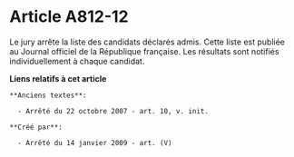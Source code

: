 # Article A812-12

Le jury arrête la liste des candidats déclarés admis. Cette liste est publiée au Journal officiel de la République française.
Les résultats sont notifiés individuellement à chaque candidat.

**Liens relatifs à cet article**

	**Anciens textes**:

	  - Arrêté du 22 octobre 2007 - art. 10, v. init.

	**Créé par**:

	  - Arrêté du 14 janvier 2009 - art. (V)

